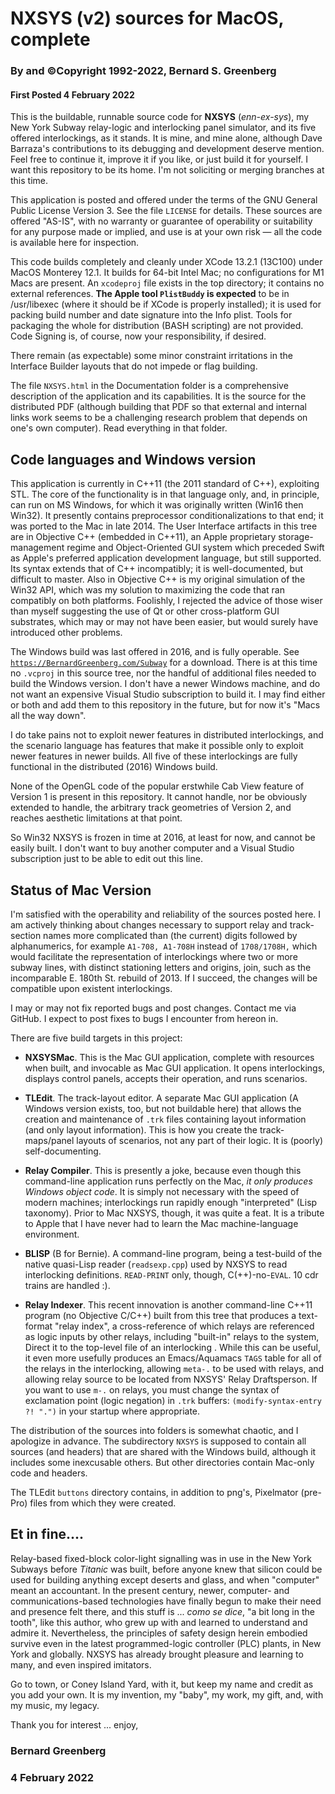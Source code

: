 #  NXSYS (v2)  sources for MacOS, complete
###  By and ©Copyright 1992-2022, Bernard S. Greenberg
#### First Posted 4 February 2022

This is the buildable, runnable source code for **NXSYS** (*enn-ex-sys*), my New York Subway relay-logic and interlocking panel simulator, and its five offered interlockings, as it stands.  It is mine, and mine alone, although Dave Barraza's contributions to its debugging and development deserve mention.  Feel free to continue it, improve it if you like, or just build it for yourself.  I want this repository to be its home.  I'm not soliciting or merging branches at this time.

This application is posted and offered under the terms of the GNU General Public License Version 3. See the file `LICENSE` for details. These sources are offered "AS-IS", with no warranty or guarantee of operability or suitability for any purpose made or implied, and use is at your own risk — all the code is available here for inspection.

This code builds completely and cleanly under XCode 13.2.1 (13C100) under MacOS Monterey 12.1.  It builds for 64-bit Intel Mac; no configurations for M1 Macs are present. An `xcodeproj` file exists in the top directory; it contains no external references. **The Apple tool `PlistBuddy` is expected** to be in /usr/libexec (where it should be if XCode is properly installed); it is used for packing build number and date signature into the Info plist.  Tools for packaging the whole for distribution (BASH scripting) are not provided.  Code Signing is, of course, now your responsibility, if desired.

There remain (as expectable) some minor constraint irritations in the Interface  Builder layouts that do not impede or flag building.

The file `NXSYS.html` in the Documentation folder is a comprehensive description of the application and its capabilities. It is the source for the distributed PDF (although building that PDF so that external and internal links work seems to be a challenging research problem that depends on one's own computer). Read everything in that folder.

## Code languages and Windows version

This application is currently in C++11 (the 2011 standard of C++), exploiting STL.  The core of the functionality is in that language only, and, in principle, can run on MS Windows, for which it was originally written  (Win16 then Win32). It presently contains preprocessor conditionalizations to that end; it was ported to the Mac in late 2014.  The User Interface artifacts in this tree are in Objective C++ (embedded in C++11), an Apple proprietary storage-management regime and Object-Oriented GUI system which preceded Swift as Apple's preferred application development language, but still supported. Its syntax extends that of C++ incompatibly; it is well-documented, but difficult to master.  Also in Objective C++ is my original simulation of the Win32 API, which was my solution to maximizing the code that ran compatibly on both platforms.  Foolishly, I rejected the advice of those wiser than myself suggesting the use of Qt or other cross-platform GUI substrates, which may or may not have been easier, but would surely have introduced other problems.

The Windows build was last offered in 2016, and is fully operable. See [`https://BernardGreenberg.com/Subway`](https://BernardGreenberg.com/Subway) for a download.  There is at this time no `.vcproj` in this source tree, nor the handful of additional files needed to build the Windows version.  I don't have a newer Windows machine, and do not want an expensive Visual Studio subscription to build it.  I may find either or both and add them to this repository in the future, but for now it's "Macs all the way down".

I do take pains not to exploit newer features in distributed interlockings, and the scenario language has features that make it possible only to exploit newer features in newer builds.  All five of these interlockings are fully functional in the distributed (2016) Windows build. 

None of the OpenGL code of the popular erstwhile Cab View feature of Version 1 is present in this repository.  It cannot handle, nor be obviously extended to handle, the arbitrary track geometries of Version 2, and reaches aesthetic limitations at that point.

So Win32 NXSYS is frozen in time at 2016, at least for now, and cannot be easily built.  I don't want to buy another computer and a Visual Studio subscription just to be able to edit out this line.

## Status of Mac Version

I'm satisfied with the operability and reliability of the sources posted here.  I am actively thinking about changes necessary to support relay and track-section names more complicated than (the current) digits followed by alphanumerics, for example `A1-708, A1-708H` instead of `1708/1708H,` which would facilitate the representation of interlockings where two or more subway lines, with distinct stationing letters and origins, join, such as the incomparable E. 180th St. rebuild of 2013.  If I succeed, the changes will be compatible upon existent interlockings.

I may or may not fix reported bugs and post changes. Contact me via GitHub. I expect to post fixes to bugs I encounter from hereon in.

There are five build targets in this project:

- **NXSYSMac**. This is the Mac GUI application, complete with resources when built, and invocable as Mac GUI application.   It opens interlockings, displays control panels, accepts their operation, and runs scenarios.

- **TLEdit**.  The track-layout editor.  A separate Mac GUI application (A Windows version exists, too, but not buildable here) that allows the creation and maintenance of `.trk` files containing layout information (and only layout information).  This is how you create the track-maps/panel layouts of scenarios, not any part of their logic. It is (poorly) self-documenting.

- **Relay Compiler**. This is presently a joke, because even though this command-line application runs perfectly on the Mac, *it only produces Windows object code*.  It is simply not necessary with the speed of modern machines; interlockings run rapidly enough "interpreted" (Lisp taxonomy).  Prior to Mac NXSYS, though, it was quite a feat. It is a tribute to Apple that I have never had to learn the Mac machine-language environment.

- **BLISP** (B for Bernie).  A command-line program, being a test-build of the native quasi-Lisp reader (`readsexp.cpp`) used by NXSYS to read interlocking definitions.  `READ-PRINT` only, though, C(++)-no-`EVAL`. 10 cdr trains are handled :).

- **Relay Indexer**.  This recent innovation is another command-line C++11 program (no Objective C/C++) built from this tree that produces a text-format "relay index", a cross-reference of which relays are referenced as logic inputs by other relays, including "built-in" relays to the system,   Direct it to the top-level file of an interlocking .  While this can be useful, it even more usefully produces an Emacs/Aquamacs `TAGS` table for all of the relays in the interlocking, allowing `meta-.` to be used with relays, and allowing relay source to be located from NXSYS' Relay Draftsperson. If you want to use `m-.` on relays, you must change the syntax of exclamation point (logic negation) in `.trk` buffers:  `(modify-syntax-entry ?! ".")` in your startup where appropriate.

The distribution of the sources into folders is somewhat chaotic, and I apologize in advance.  The subdirectory `NXSYS` is supposed to contain all sources (and headers) that are shared with the Windows build, although it includes some inexcusable others. But other directories contain Mac-only code and headers.

The TLEdit `buttons` directory contains, in addition to png's, Pixelmator (pre-Pro) files from which they were created.


## Et in fine....

Relay-based fixed-block color-light signalling was in use in the New York Subways before *Titanic* was built, before anyone knew that silicon could be used for building anything except deserts and glass, and when "computer" meant an accountant. In the present century, newer, computer- and communications-based technologies have finally begun to make their need and presence felt there, and this stuff is ... *como se dice*, "a bit long in the tooth", like this author, who grew up with and learned to understand and admire it.  Nevertheless, the principles of safety design herein embodied survive even in the latest programmed-logic controller (PLC) plants, in New York and globally.  NXSYS has already brought pleasure and learning to many, and even inspired imitators.

Go to town, or Coney Island Yard, with it, but keep my name and credit as you add your own.  It is my invention, my "baby", my work, my gift, and, with my music, my legacy.

Thank you for interest ... enjoy,

### Bernard Greenberg
### 4 February 2022


